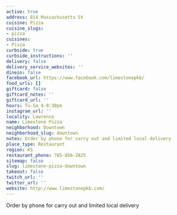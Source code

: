 ```yaml
---
active: true
address: 814 Massachusetts St
cuisine: Pizza
cuisine_slugs:
- pizza
cuisines:
- Pizza
curbside: true
curbside_instructions: ''
delivery: false
delivery_service_websites: ''
dinein: false
facebook_url: https://www.facebook.com/limestonepkb/
food_urls: []
giftcard: false
giftcard_notes: ''
giftcard_url: ''
hours: Tu-Sa 4-8:30pm
instagram_url: ''
locality: Lawrence
name: Limestone Pizza
neighborhood: Downtown
neighborhood_slug: downtown
notes: Order by phone for carry out and limited local delivery
place_type: Restaurant
region: KS
restaurant_phone: 785-856-2825
sitemap: false
slug: limestone-pizza-downtown
takeout: false
twitch_url: ''
twitter_url: ''
website: http://www.limestonepkb.com/
---
```


Order by phone for carry out and limited local delivery